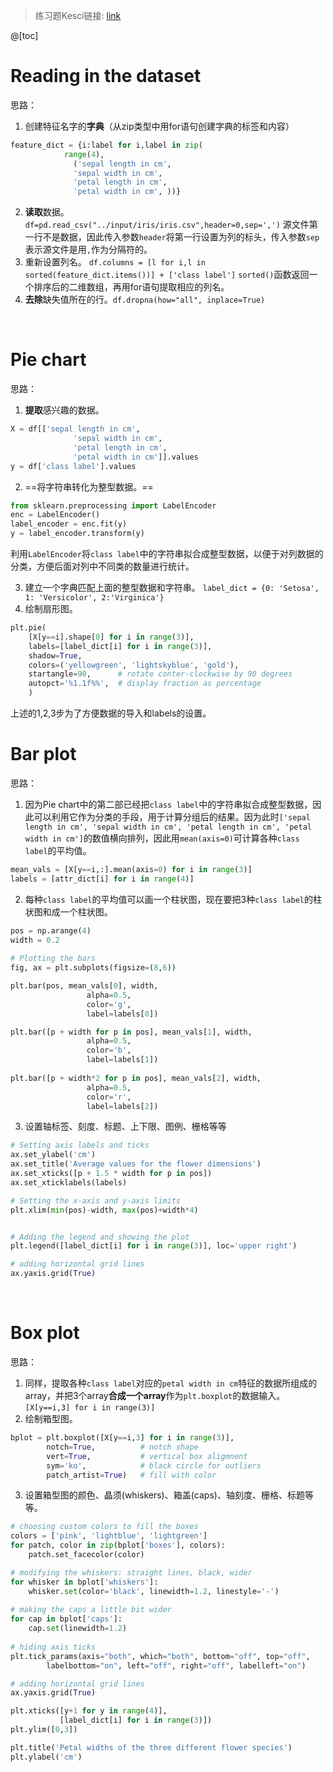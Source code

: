 ﻿>练习题Kesci链接: [link](https://www.kesci.com/home/project/5ce762fe0ee9cd002cd0fc9e)

@[toc] 
# Reading in the dataset
思路：
1. 创建特征名字的**字典**（从zip类型中用for语句创建字典的标签和内容）
```py
feature_dict = {i:label for i,label in zip(
            range(4),
              ('sepal length in cm', 
              'sepal width in cm', 
              'petal length in cm', 
              'petal width in cm', ))}
```
2. **读取**数据。
`df=pd.read_csv("../input/iris/iris.csv",header=0,sep=',')`
源文件第一行不是数据，因此传入参数`header`将第一行设置为列的标头，传入参数`sep`表示源文件是用`,`作为分隔符的。
3. 重新设置列名。
`df.columns = [l for i,l in sorted(feature_dict.items())] + ['class label']`
`sorted()`函数返回一个排序后的二维数组，再用for语句提取相应的列名。
4. **去除**缺失值所在的行。`df.dropna(how="all", inplace=True)`
<br/> 

# Pie chart
思路：
1.   **提取**感兴趣的数据。
```py
X = df[['sepal length in cm', 
              'sepal width in cm', 
              'petal length in cm', 
              'petal width in cm']].values 
y = df['class label'].values
```
2. ==将字符串转化为整型数据。==
```py
from sklearn.preprocessing import LabelEncoder
enc = LabelEncoder()
label_encoder = enc.fit(y)
y = label_encoder.transform(y)
```
利用`LabelEncoder`将`class label`中的字符串拟合成整型数据，以便于对列数据的分类，方便后面对列中不同类的数量进行统计。

3. 建立一个字典匹配上面的整型数据和字符串。
`label_dict = {0: 'Setosa', 1: 'Versicolor', 2:'Virginica'}`
4.  绘制扇形图。
```py
plt.pie(
    [X[y==i].shape[0] for i in range(3)],
    labels=[label_dict[i] for i in range(3)],
    shadow=True,
    colors=('yellowgreen', 'lightskyblue', 'gold'),
    startangle=90,      # rotate conter-clockwise by 90 degrees
    autopct='%1.1f%%',  # display fraction as percentage
    )
 ```
 上述的1,2,3步为了方便数据的导入和labels的设置。
<br/> 

# Bar plot
思路：
1. 因为Pie chart中的第二部已经把`class label`中的字符串拟合成整型数据，因此可以利用它作为分类的手段，用于计算分组后的结果。因为此时`['sepal length in cm', 'sepal width in cm', 'petal length in cm', 'petal width in cm']`的数值横向排列，因此用`mean(axis=0)`可计算各种`class label`的平均值。
```py
mean_vals = [X[y==i,:].mean(axis=0) for i in range(3)]
labels = [attr_dict[i] for i in range(4)]
```
2. 每种`class label`的平均值可以画一个柱状图，现在要把3种`class label`的柱状图和成一个柱状图。
```py
pos = np.arange(4)
width = 0.2 
    
# Plotting the bars
fig, ax = plt.subplots(figsize=(8,6))

plt.bar(pos, mean_vals[0], width,
                 alpha=0.5,
                 color='g',
                 label=labels[0])

plt.bar([p + width for p in pos], mean_vals[1], width,
                 alpha=0.5,
                 color='b',
                 label=labels[1])
    
plt.bar([p + width*2 for p in pos], mean_vals[2], width,
                 alpha=0.5,
                 color='r',
                 label=labels[2])
```
3. 设置轴标签、刻度、标题、上下限、图例、栅格等等
```py
# Setting axis labels and ticks
ax.set_ylabel('cm')
ax.set_title('Average values for the flower dimensions')
ax.set_xticks([p + 1.5 * width for p in pos])
ax.set_xticklabels(labels)

# Setting the x-axis and y-axis limits
plt.xlim(min(pos)-width, max(pos)+width*4)


# Adding the legend and showing the plot
plt.legend([label_dict[i] for i in range(3)], loc='upper right')

# adding horizontal grid lines 
ax.yaxis.grid(True)
```
<br/> 

# Box plot
思路：
1. 同样，提取各种`class label`对应的`petal width in cm`特征的数据所组成的array，并把3个array**合成一个array**作为`plt.boxplot`的数据输入。
`[X[y==i,3] for i in range(3)]`
2. 绘制箱型图。
```py
bplot = plt.boxplot([X[y==i,3] for i in range(3)],
        notch=True,          # notch shape 
        vert=True,           # vertical box aligmnent
        sym='ko',            # black circle for outliers
        patch_artist=True)   # fill with color
```
3. 设置箱型图的颜色、晶须(whiskers)、箱盖(caps)、轴刻度、栅格、标题等等。
```py
# choosing custom colors to fill the boxes
colors = ['pink', 'lightblue', 'lightgreen']
for patch, color in zip(bplot['boxes'], colors):
    patch.set_facecolor(color)

# modifying the whiskers: straight lines, black, wider
for whisker in bplot['whiskers']:
    whisker.set(color='black', linewidth=1.2, linestyle='-')    
    
# making the caps a little bit wider 
for cap in bplot['caps']:
    cap.set(linewidth=1.2)
    
# hiding axis ticks
plt.tick_params(axis="both", which="both", bottom="off", top="off",  
        labelbottom="on", left="off", right="off", labelleft="on")

# adding horizontal grid lines 
ax.yaxis.grid(True)

plt.xticks([y+1 for y in range(4)],
           [label_dict[i] for i in range(3)])
plt.ylim([0,3])

plt.title('Petal widths of the three different flower species')
plt.ylabel('cm')
```
<br/> 

